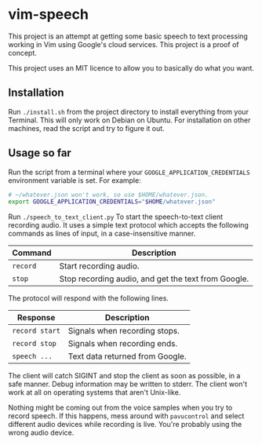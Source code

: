 # vim-speech

This project is an attempt at getting some basic speech to text processing
working in Vim using Google's cloud services. This project is a proof of
concept.

This project uses an MIT licence to allow you to basically do what you want.

## Installation

Run `./install.sh` from the project directory to install everything from your
Terminal.  This will only work on Debian on Ubuntu. For installation on other
machines, read the script and try to figure it out.

## Usage so far

Run the script from a terminal where your `GOOGLE_APPLICATION_CREDENTIALS`
environment variable is set. For example:

```bash
# ~/whatever.json won't work, so use $HOME/whatever.json.
export GOOGLE_APPLICATION_CREDENTIALS="$HOME/whatever.json"
```

Run `./speech_to_text_client.py` To start the speech-to-text client recording
audio. It uses a simple text protocol which accepts the following commands
as lines of input, in a case-insensitive manner.

| Command        | Description                                                |
| -------------- | ---------------------------------------------------------- |
| `record`       | Start recording audio.                                     |
| `stop`         | Stop recording audio, and get the text from Google.        |

The protocol will respond with the following lines.

| Response       | Description                                                |
| -------------- | ---------------------------------------------------------- |
| `record start` | Signals when recording stops.                              |
| `record stop`  | Signals when recording ends.                               |
| `speech ...`   | Text data returned from Google.                            |

The client will catch SIGINT and stop the client as soon as possible, in a safe
manner. Debug information may be written to stderr. The client won't work at all
on operating systems that aren't Unix-like.

Nothing might be coming out from the voice samples when you try to record
speech. If this happens, mess around with `pavucontrol` and select different
audio devices while recording is live. You're probably using the wrong audio
device.
